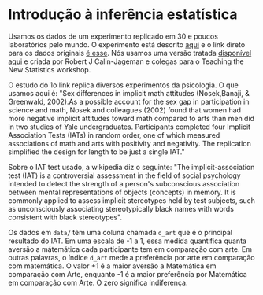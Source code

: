 # Introdução à inferência estatística 

Usamos os dados de um experimento replicado em 30 e poucos laboratórios pelo mundo. O experimento está descrito [aqui](https://osf.io/wx7ck/) e o link direto para os dados originais [é esse](https://osf.io/nqg97/). Nós usamos uma versão tratada [disponível aqui](https://github.com/rcalinjageman/New_Stats_Teaching_Resources/tree/dae9981eb9a7bc373501a4ff9477498ee466ceac/workshop%20data/two_groups%20-%20iat/iat_data%20_csv) e criada por Robert J Calin-Jageman e colegas para o Teaching the New Statistics workshop.

O estudo do 1o link replica diversos experimentos da psicologia. O que usamos aqui é: "Sex differences in implicit math attitudes (Nosek,Banaji, & Greenwald, 2002).As a possible account for the sex gap in participation in science and math, Nosek and colleagues (2002) found that women had more negative implicit attitudes toward math compared to arts than men did in two studies of Yale undergraduates. Participants completed four Implicit Association Tests (IATs) in random order, one of which measured associations of math and arts with positivity and negativity. The replication simplified the design for length to be just a single IAT."

Sobre o IAT test usado, a wikipedia diz o seguinte: "The implicit-association test (IAT) is a controversial assessment in the field of social psychology intended to detect the strength of a person's subconscious association between mental representations of objects (concepts) in memory. It is commonly applied to assess implicit stereotypes held by test subjects, such as unconsciously associating stereotypically black names with words consistent with black stereotypes".

Os dados em `data/` têm uma coluna chamada `d_art` que é o principal resultado do IAT. Em uma escala de -1 a 1, essa medida quantifica quanta aversão a mátemática cada participante tem em comparação com arte. Em outras palavras, o índice `d_art` mede a preferência por arte em comparação com matemática. O valor +1 é a maior aversão a Matemática em comparação com Arte, enquanto -1 é a maior preferência por Matemática em comparação com Arte. O zero significa indiferença.
